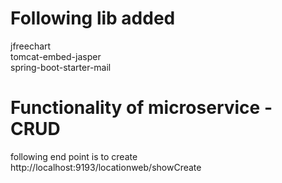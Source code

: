 # Following lib added <br />
jfreechart <br />
tomcat-embed-jasper <br />
spring-boot-starter-mail<br /> 

# Functionality of microservice - CRUD <br />
following end point is to create http://localhost:9193/locationweb/showCreate <br />